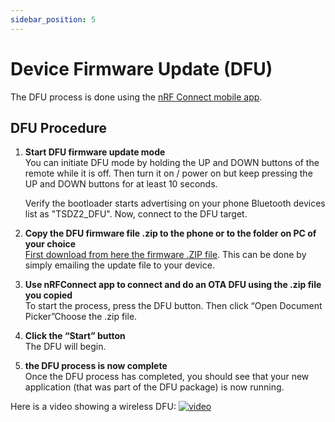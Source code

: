 ```yaml
---
sidebar_position: 5
---
```

# Device Firmware Update (DFU)

The DFU process is done using the [nRF Connect mobile app](https://play.google.com/store/apps/details?id=no.nordicsemi.android.mcp).

## DFU Procedure


1.  **Start DFU firmware update mode**<br/>
     You can initiate DFU mode by holding the UP and DOWN buttons of the remote while it is off. Then turn it on / power on but keep pressing the UP and DOWN buttons for at least 10 seconds.
     
     Verify the bootloader starts advertising on your phone Bluetooth devices list as "TSDZ2_DFU". Now, connect to the DFU target.

2. **Copy the DFU firmware file .zip to the phone or to the folder on PC of your choice**<br/>
     [First download from here the firmware .ZIP file](https://github.com/OpenSourceEBike/ev_display_bluetooth_ant/releases).
     This can be done by simply emailing the update file to your device.

3. **Use nRFConnect app to connect and do an OTA DFU using the .zip file you copied**<br/>
     To start the process, press the DFU button. Then click “Open Document Picker”Choose the .zip file.

4. **Click the “Start” button**<br/> 
     The DFU will begin.

5. **the DFU process is now complete**<br/> 
   Once the DFU process has completed, you should see that your new application (that was part of the DFU package) is now running.

Here is a video showing a wireless DFU:
[![video](https://img.youtube.com/vi/va3LJoiosoc/hqdefault.jpg)](https://youtu.be/va3LJoiosoc)

